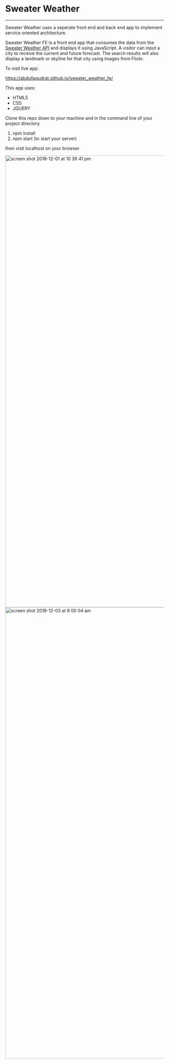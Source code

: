 # Sweater Weather
-----------------

Sweater Weather uses a seperate front end and back end app to implement service oriented architecture.

Sweater Weather FE is a front end app that consumes the data from the [Sweater Weather API](https://github.com/abdullaqudrat/sweater_weather_api) and displays it using JavaScript. A visitor can input a city to receive the current and future forecast. The search results will also display a landmark or skyline for that city using images from Flickr. 

To visit live app:

https://abdullaqudrat.github.io/sweater_weather_fe/

This app uses:

* HTML5
* CSS
* JQUERY

Clone this repo down to your machine and in the command line of your project directory

   1. npm install
   2. npm start (to start your server)
   
then visit localhost on your browser

<img width="1436" alt="screen shot 2018-12-01 at 10 39 41 pm" src="https://user-images.githubusercontent.com/38393041/49381236-b1b72380-f6d0-11e8-972c-5f17f927b2f5.png">
<img width="1434" alt="screen shot 2018-12-03 at 8 00 04 am" src="https://user-images.githubusercontent.com/38393041/49381619-8da81200-f6d1-11e8-83e8-9f5c32b70843.png">

